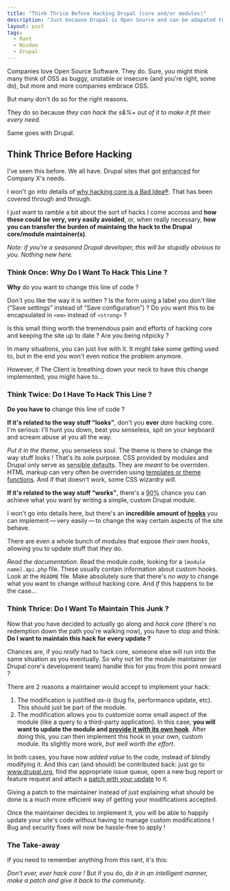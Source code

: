 ```yaml
---
title: "Think Thrice Before Hacking Drupal (core and/or modules)"
description: "Just because Drupal is Open Source and can be adapated to your needs does not mean you must do so. Some stupid, but common mistakes and their solutions."
layout: post
tags:
  - Rant
  - Wisdom
  - Drupal
---
```


Companies love Open Source Software. They do. Sure, you might think many think of OSS as buggy, unstable or insecure (and you're right, some do), but more and more companies embrace OSS.

But many don't do so for the right reasons.

They do so because *they can hack the s&%+ out of it to make it fit their every need*.

Same goes with Drupal.

## Think Thrice Before Hacking

I've seen this before. We all have. Drupal sites that got <abbr title="Completely, massively, horribly screwed up">enhanced</abbr> for Company X's needs.

I won't go into details of [why hacking core is a Bad Idea&reg;](https://www.drupal.org/best-practices/do-not-hack-core). That has been covered through and through.

I just want to ramble a bit about the sort of hacks I come accross and **how these could be very, very easily avoided**, or, when really necessary, **how you can transfer the burden of maintaing the hack to the Drupal core/module maintainer(s)**. 

*Note: if you're a seasoned Drupal developer, this will be stupidly obvious to you. Nothing new here.*

### Think Once: Why Do I Want To Hack This Line ?

**Why** do you want to change this line of code ? 

Don't you like the way it is written ? Is the form using a label you don't like (&ldquo;Save settings&rdquo; instead of &ldquo;Save configuration&rdquo;) ? Do you want this to be encapsulated in `<em>` instead of `<strong>` ?

Is this small thing worth the tremendous pain and efforts of hacking core and keeping the site up to date ? Are you being nitpicky ?

In many situations, you can just live with it. It might take some getting used to, but in the end you won't even notice the problem anymore.

However, if The Client is breathing down your neck to have this change implemented, you might have to...

### Think Twice: Do I Have To Hack This Line ?

**Do you have to** change this line of code ?

**If it's related to the way stuff &ldquo;looks&rdquo;**, don't you **ever** *dare* hacking core. I'm serious: I'll hunt you down, beat you senseless, spit on your keyboard and scream abuse at you all the way.

*Put it in the theme*, you senseless soul. The theme is there to change the way stuff looks ! That's its sole purpose. CSS provided by modules and Drupal only serve as <abbr title="They usually suck bad enough to bring tears to your eyes">sensible defaults</abbr>. They are *meant* to be overriden. HTML markup can very often be overriden using [templates or theme functions](https://www.drupal.org/node/173880). And if that doesn't work, some CSS wizardry *will*.

**If it's related to the way stuff &ldquo;works&rdquo;**, there's a <abbr title="Completely made up number">90%</abbr> chance you can achieve what you want by writing a simple, custom Drupal module.

I won't go into details here, but there's an **incredible amount of [hooks](https://api.drupal.org/api/drupal/includes!module.inc/group/hooks)** you can implement&thinsp;&mdash;&thinsp;very easily&thinsp;&mdash;&thinsp;to change the way certain aspects of the site behave.

There are even a whole bunch of modules that expose *their own hooks*, allowing you to update stuff that *they* do.

*Read the documentation*. Read the module code, looking for a `[module name].api.php` file. These usually contain information about custom hooks. Look at the `README` file. Make absolutely sure that there's *no way* to change what you want to change without hacking core. And *if* this happens to be the case...

### Think Thrice: Do I Want To Maintain This Junk ?

Now that you have decided to actually go along and *hack core* (there's no redemption down the path you're walking now), you have to stop and think: **Do I want to maintain this hack for every update ?**

Chances are, if you *really* had to hack core, someone else will run into the same situation as you eventually. So why not let the module maintainer (or Drupal core's development team) handle this for you from this point onward ?

There are 2 reasons a maintainer would accept to implement your hack:

1. The modification is justified *as-is* (bug fix, performance update, etc). This should just be part of the module.
2. The modification allows you to customize some small aspect of the module (like a query to a third-party application). In this case, **you will want to update the module and [provide it with its own hook](https://www.drupal.org/node/292)**. After doing this, you can then implement this hook in your own, custom module. Its slightly more work, *but well worth the effort*.

In both cases, you have now *added value* to the code, instead of blindly modifying it. And this can (and should) be contributed back: just go to www.drupal.org, find the appropriate issue queue, open a new bug report or feature request and attach a [patch with your update](https://www.drupal.org/node/707484) to it.

Giving a patch to the maintainer instead of just explaining what should be done is a much more efficient way of getting your modifications accepted.

Once the maintainer decides to implement it, you will be able to happily update your site's code without having to manage custom modifications ! Bug and security fixes will now be hassle-free to apply !

### The Take-away

If you need to remember anything from this rant, it's this:

*Don't ever, ever hack core !* But if you do, *do it in an intelligent manner, make a patch and give it back to the community.*




